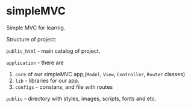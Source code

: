 # simpleMVC
Simple MVC for learnig.

Structure of project:

``public_html`` - main catalog of project.

``application`` - there are 
1. ``core`` of our simpleMVC app,(``Model``, ``View``, ``Controller``, ``Router`` classes)
2. ``lib`` - libraries for our app.
3. ``configs`` - constans, and file with routes

``public`` - directory with styles, images, scripts, fonts and etc.

